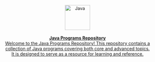 <div align="center">	
	<p>	
		<a href="https://doppler.com?utm_campaign=github_repo&utm_medium=referral&utm_content=awesome-interview&utm_source=github">	
      <div>	
				<img src="https://img.icons8.com/?size=100&id=13679&format=png&color=000000" width="80"  alt="Java">	
			</div>	
      <br>
			<b>Java Programs Repository</b>	
			<div>Welcome to the Java Programs Repository! This repository contains a collection of Java programs covering both core and advanced topics.</div>
			<div>It is designed to serve as a resource for learning and reference.</div>
			</br>
		</a>	
	</p>	
</div>	
